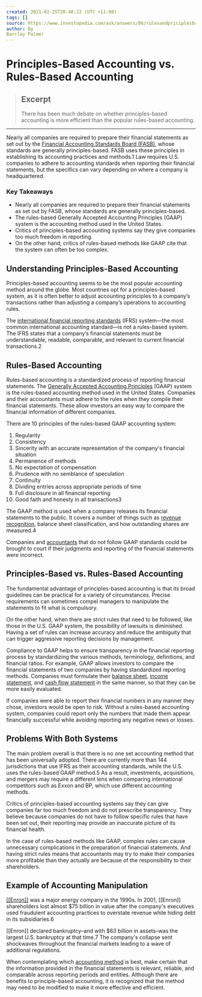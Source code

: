 ```yaml
---
created: 2021-02-25T20:48:22 (UTC +11:00)
tags: []
source: https://www.investopedia.com/ask/answers/06/rulesandpriciplesbasedaccounting.asp
author: By
Barclay Palmer
---
```


# Principles-Based Accounting vs. Rules-Based Accounting

> ## Excerpt
> There has been much debate on whether principles-based accounting is more efficient than the popular rules-based accounting.

---
Nearly all companies are required to prepare their financial statements as set out by the [Financial Accounting Standards Board (FASB)](https://www.investopedia.com/terms/f/fasb.asp), whose standards are generally principles-based. FASB uses these principles in establishing its accounting practices and methods.1 Law requires U.S. companies to adhere to accounting standards when reporting their financial statements, but the specifics can vary depending on where a company is headquartered.

### Key Takeaways

-   Nearly all companies are required to prepare their financial statements as set out by FASB, whose standards are generally principles-based.
-   The rules-based Generally Accepted Accounting Principles (GAAP) system is the accounting method used in the United States.
-   Critics of principles-based accounting systems say they give companies too much freedom in reporting.
-   On the other hand, critics of rules-based methods like GAAP cite that the system can often be too complex.

## Understanding Principles-Based Accounting

Principles-based accounting seems to be the most popular accounting method around the globe. Most countries opt for a principles-based system, as it is often better to adjust accounting principles to a company’s transactions rather than adjusting a company’s operations to accounting rules.

The [international financial reporting standards](https://www.investopedia.com/terms/i/ifrs.asp) (IFRS) system—the most common international accounting standard—is not a rules-based system. The IFRS states that a company’s financial statements must be understandable, readable, comparable, and relevant to current financial transactions.2

## Rules-Based Accounting

Rules-based accounting is a standardized process of reporting financial statements. The [Generally Accepted Accounting Principles](https://www.investopedia.com/terms/g/gaap.asp) (GAAP) system is the rules-based accounting method used in the United States. Companies and their accountants must adhere to the rules when they compile their financial statements. These allow investors an easy way to compare the financial information of different companies.

There are 10 principles of the rules-based GAAP accounting system:

1.  Regularity
2.  Consistency
3.  Sincerity with an accurate representation of the company's financial situation
4.  Permanence of methods
5.  No expectation of compensation
6.  Prudence with no semblance of speculation
7.  Continuity
8.  Dividing entries across appropriate periods of time
9.  Full disclosure in all financial reporting
10.  Good faith and honesty in all transactions3

The GAAP method is used when a company releases its financial statements to the public. It covers a number of things such as [revenue recognition](https://www.investopedia.com/terms/r/revenuerecognition.asp), balance sheet classification, and how outstanding shares are measured.4

Companies and [accountants](https://www.investopedia.com/terms/a/accountant.asp) that do not follow GAAP standards could be brought to court if their judgments and reporting of the financial statements were incorrect.

## Principles-Based vs. Rules-Based Accounting

The fundamental advantage of principles-based accounting is that its broad guidelines can be practical for a variety of circumstances. Precise requirements can sometimes compel managers to manipulate the statements to fit what is compulsory.

On the other hand, when there are strict rules that need to be followed, like those in the U.S. GAAP system, the possibility of lawsuits is diminished. Having a set of rules can increase accuracy and reduce the ambiguity that can trigger aggressive reporting decisions by management.

Compliance to GAAP helps to ensure transparency in the financial reporting process by standardizing the various methods, terminology, definitions, and financial ratios. For example, GAAP allows investors to compare the financial statements of two companies by having standardized reporting methods. Companies must formulate their [balance sheet](https://www.investopedia.com/terms/b/balancesheet.asp), [income statement](https://www.investopedia.com/terms/i/incomestatement.asp), and [cash flow statement](https://www.investopedia.com/investing/what-is-a-cash-flow-statement/) in the same manner, so that they can be more easily evaluated.

If companies were able to report their financial numbers in any manner they chose, investors would be open to risk. Without a rules-based accounting system, companies could report only the numbers that made them appear financially successful while avoiding reporting any negative news or losses.

## Problems With Both Systems

The main problem overall is that there is no one set accounting method that has been universally adopted. There are currently more than 144 jurisdictions that use IFRS as their accounting standards, while the U.S. uses the rules-based GAAP method.5 As a result, investments, acquisitions, and mergers may require a different lens when comparing international competitors such as Exxon and BP, which use different accounting methods.

Critics of principles-based accounting systems say they can give companies far too much freedom and do not prescribe transparency. They believe because companies do not have to follow specific rules that have been set out, their reporting may provide an inaccurate picture of its financial health.

In the case of rules-based methods like GAAP, complex rules can cause unnecessary complications in the preparation of financial statements. And having strict rules means that accountants may try to make their companies more profitable than they actually are because of the responsibility to their shareholders.

## Example of Accounting Manipulation

[[[Enron]]](https://www.investopedia.com/terms/e/[[Enron]].asp) was a major energy company in the 1990s. In 2001, [[Enron]] shareholders lost almost $75 billion in value after the company's executives used fraudulent accounting practices to overstate revenue while hiding debt in its subsidiaries.6

[[Enron]] declared bankruptcy–and with $63 billion in assets–was the largest U.S. bankruptcy at that time.7 The company's collapse sent shockwaves throughout the financial markets leading to a wave of additional regulations.

When contemplating which [accounting method](https://www.investopedia.com/terms/a/accountingmethod.asp) is best, make certain that the information provided in the financial statements is relevant, reliable, and comparable across reporting periods and entities. Although there are benefits to principle-based accounting, it is recognized that the method may need to be modified to make it more effective and efficient.

